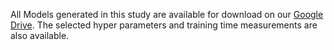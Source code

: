 All Models generated in this study are available for download on our [Google Drive](https://drive.google.com/drive/folders/1yFPhhOpX5XsdMhQRPujv6uXoC6mYMxxx?usp=drive_link). The selected hyper parameters and training time measurements are also available.
